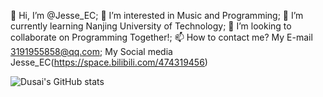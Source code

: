 👋 Hi, I’m @Jesse_EC;
👀 I’m interested in Music and Programming;
🌱 I’m currently learning Nanjing University of Technology;
💞️ I’m looking to collaborate on Programming Together!;
📫 How to contact me?
My E-mail 3191955858@qq.com;
My Social media Jesse_EC(https://space.bilibili.com/474319456)



![Dusai's GitHub stats](https://github-readme-stats.vercel.app/api?username=JesseZ332623)
